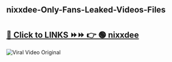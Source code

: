
 ## nixxdee-Only-Fans-Leaked-Videos-Files

# <h2><a href="https://mediaupload.pro?nixxdee">🔗 Click to LINKS ⏩⏩ 👉 🟢 nixxdee </a></h2>

<a href="https://mediaupload.pro?nixxdee" rel="nofollow" data-target="animated-image.originalLink"><img src="https://i.ibb.co.com/xMMVF88/686577567.gif" alt="Viral Video Original" style="max-width: 100%; display: inline-block;" data-target="animated-image.originalImage"></a>